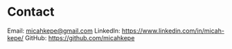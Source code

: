 # Contact

Email: micahkepe@gmail.com
LinkedIn: https://www.linkedin.com/in/micah-kepe/
GitHub: https://github.com/micahkepe
